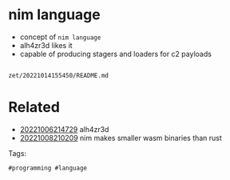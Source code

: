 # nim language

- concept of `nim language`
- alh4zr3d likes it
- capable of producing stagers and loaders for c2 payloads

```
```

` zet/20221014155450/README.md `

# Related

- [20221006214729](/zet/20221006214729/README.md) alh4zr3d
- [20221008210209](/zet/20221008210209/README.md) nim makes smaller wasm binaries than rust

Tags:

    #programming #language
